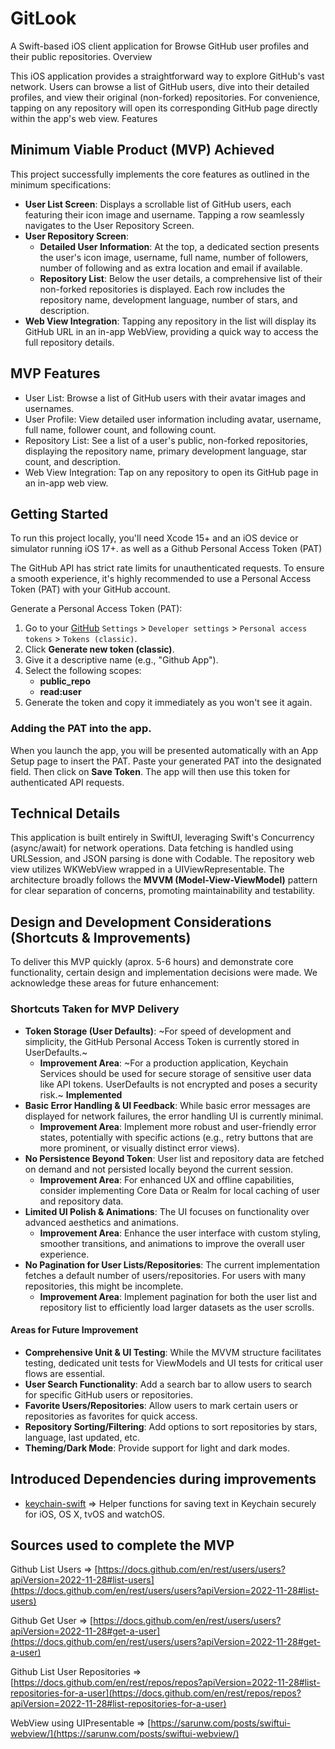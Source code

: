 # GitLook

A Swift-based iOS client application for Browse GitHub user profiles and their public repositories.
Overview

This iOS application provides a straightforward way to explore GitHub's vast network. Users can browse a list of GitHub users, dive into their detailed profiles, and view their original (non-forked) repositories. For convenience, tapping on any repository will open its corresponding GitHub page directly within the app's web view.
Features

## Minimum Viable Product (MVP) Achieved

This project successfully implements the core features as outlined in the minimum specifications:

* **User List Screen**: Displays a scrollable list of GitHub users, each featuring their icon image and username. Tapping a row seamlessly navigates to the User Repository Screen.
* **User Repository Screen**: 
	* **Detailed User Information**: At the top, a dedicated section presents the user's icon image, username, full name, number of followers, number of following and as extra location and email if available.
	* **Repository List**: Below the user details, a comprehensive list of their non-forked repositories is displayed. Each row includes the repository name, development language, number of stars, and description.
* **Web View Integration**: Tapping any repository in the list will display its GitHub URL in an in-app WebView, providing a quick way to access the full repository details.

## MVP Features

* User List: Browse a list of GitHub users with their avatar images and usernames.
* User Profile: View detailed user information including avatar, username, full name, follower count, and following count.
* Repository List: See a list of a user's public, non-forked repositories, displaying the repository name, primary development language, star count, and description.
* Web View Integration: Tap on any repository to open its GitHub page in an in-app web view.

## Getting Started

To run this project locally, you'll need Xcode 15+ and an iOS device or simulator running iOS 17+.
as well as a Github Personal Access Token (PAT)

The GitHub API has strict rate limits for unauthenticated requests. To ensure a smooth experience, it's highly recommended to use a Personal Access Token (PAT) with your GitHub account.

Generate a Personal Access Token (PAT):

1.  Go to your [GitHub](https://github.com/) `Settings` > `Developer settings` > `Personal access tokens` > `Tokens (classic)`.
2. Click **Generate new token (classic)**.
3. Give it a descriptive name (e.g., "Github App").
4. Select the following scopes:
	* **public_repo**
	* **read:user**
5. Generate the token and copy it immediately as you won't see it again.

### Adding the PAT into the app.

When you launch the app, you will be presented automatically with an App Setup page to insert the PAT. 
Paste your generated PAT into the designated field. Then click on **Save Token**.
The app will then use this token for authenticated API requests.

## Technical Details

This application is built entirely in SwiftUI, leveraging Swift's Concurrency (async/await) for network operations. Data fetching is handled using URLSession, and JSON parsing is done with Codable. The repository web view utilizes WKWebView wrapped in a UIViewRepresentable. 
The architecture broadly follows the **MVVM (Model-View-ViewModel)** pattern for clear separation of concerns, promoting maintainability and testability.

## Design and Development Considerations (Shortcuts & Improvements)

To deliver this MVP quickly (aprox. 5-6 hours) and demonstrate core functionality, certain design and implementation decisions were made.
We acknowledge these areas for future enhancement:

### Shortcuts Taken for MVP Delivery

* **Token Storage (User Defaults)**: ~For speed of development and simplicity, the GitHub Personal Access Token is currently stored in UserDefaults.~
	* **Improvement Area**: ~For a production application, Keychain Services should be used for secure storage of sensitive user data like API tokens. UserDefaults is not encrypted and poses a security risk.~ **Implemented**
* **Basic Error Handling & UI Feedback**: While basic error messages are displayed for network failures, the error handling UI is currently minimal.
	* **Improvement Area**: Implement more robust and user-friendly error states, potentially with specific actions (e.g., retry buttons that are more prominent, or visually distinct error views).
* **No Persistence Beyond Token**: User list and repository data are fetched on demand and not persisted locally beyond the current session.
	* **Improvement Area**: For enhanced UX and offline capabilities, consider implementing Core Data or Realm for local caching of user and repository data.
* **Limited UI Polish & Animations**: The UI focuses on functionality over advanced aesthetics and animations.
	* **Improvement Area**: Enhance the user interface with custom styling, smoother transitions, and animations to improve the overall user experience.
* **No Pagination for User Lists/Repositories**: The current implementation fetches a default number of users/repositories. For users with many repositories, this might be incomplete.
	* **Improvement Area**: Implement pagination for both the user list and repository list to efficiently load larger datasets as the user scrolls.

#### Areas for Future Improvement

* **Comprehensive Unit & UI Testing**: While the MVVM structure facilitates testing, dedicated unit tests for ViewModels and UI tests for critical user flows are essential.
* **User Search Functionality**: Add a search bar to allow users to search for specific GitHub users or repositories.
* **Favorite Users/Repositories**: Allow users to mark certain users or repositories as favorites for quick access.
* **Repository Sorting/Filtering**: Add options to sort repositories by stars, language, last updated, etc.
* **Theming/Dark Mode**: Provide support for light and dark modes.

## Introduced Dependencies during improvements
* [keychain-swift](https://github.com/evgenyneu/keychain-swift) => Helper functions for saving text in Keychain securely for iOS, OS X, tvOS and watchOS. 

## Sources used to complete the MVP

Github List Users => [https://docs.github.com/en/rest/users/users?apiVersion=2022-11-28#list-users](https://docs.github.com/en/rest/users/users?apiVersion=2022-11-28#list-users)

Github Get User => [https://docs.github.com/en/rest/users/users?apiVersion=2022-11-28#get-a-user](https://docs.github.com/en/rest/users/users?apiVersion=2022-11-28#get-a-user)

Github List User Repositories => [https://docs.github.com/en/rest/repos/repos?apiVersion=2022-11-28#list-repositories-for-a-user](https://docs.github.com/en/rest/repos/repos?apiVersion=2022-11-28#list-repositories-for-a-user)

WebView using UIPresentable => [https://sarunw.com/posts/swiftui-webview/](https://sarunw.com/posts/swiftui-webview/)

